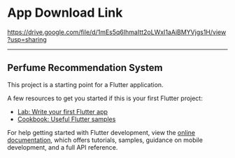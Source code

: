 # App Download Link
https://drive.google.com/file/d/1mEs5q6IhmaItt2oLWxI1aAiBMYVjgs1H/view?usp=sharing

--------------------------------

## Perfume Recommendation System

This project is a starting point for a Flutter application.

A few resources to get you started if this is your first Flutter project:

- [Lab: Write your first Flutter app](https://docs.flutter.dev/get-started/codelab)
- [Cookbook: Useful Flutter samples](https://docs.flutter.dev/cookbook)

For help getting started with Flutter development, view the
[online documentation](https://docs.flutter.dev/), which offers tutorials,
samples, guidance on mobile development, and a full API reference.
